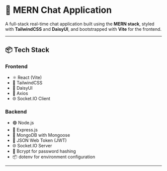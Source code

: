# 💬 MERN Chat Application

A full-stack real-time chat application built using the **MERN stack**, styled with **TailwindCSS** and **DaisyUI**, and bootstrapped with **Vite** for the frontend.

---

## 📦 Tech Stack

### Frontend
- ⚛️ React (Vite)
- 💨 TailwindCSS
- 🎨 DaisyUI
- 🔗 Axios
- 🌐 Socket.IO Client

### Backend
- 🟢 Node.js
- 🚀 Express.js
- 🧩 MongoDB with Mongoose
- 🔐 JSON Web Token (JWT)
- 🌐 Socket.IO Server
- 🧪 Bcrypt for password hashing
- 📦 dotenv for environment configuration

---
